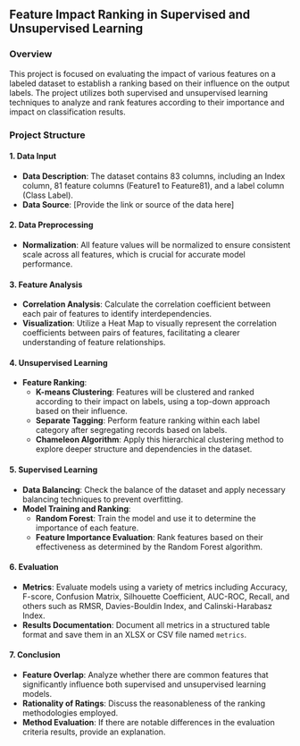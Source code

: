 ## Feature Impact Ranking in Supervised and Unsupervised Learning

### Overview
This project is focused on evaluating the impact of various features on a labeled dataset to establish a ranking based on their influence on the output labels. The project utilizes both supervised and unsupervised learning techniques to analyze and rank features according to their importance and impact on classification results.

### Project Structure

#### 1. Data Input
- **Data Description**: The dataset contains 83 columns, including an Index column, 81 feature columns (Feature1 to Feature81), and a label column (Class Label).
- **Data Source**: [Provide the link or source of the data here]

#### 2. Data Preprocessing
- **Normalization**: All feature values will be normalized to ensure consistent scale across all features, which is crucial for accurate model performance.

#### 3. Feature Analysis
- **Correlation Analysis**: Calculate the correlation coefficient between each pair of features to identify interdependencies.
- **Visualization**: Utilize a Heat Map to visually represent the correlation coefficients between pairs of features, facilitating a clearer understanding of feature relationships.

#### 4. Unsupervised Learning
- **Feature Ranking**:
  - **K-means Clustering**: Features will be clustered and ranked according to their impact on labels, using a top-down approach based on their influence.
  - **Separate Tagging**: Perform feature ranking within each label category after segregating records based on labels.
  - **Chameleon Algorithm**: Apply this hierarchical clustering method to explore deeper structure and dependencies in the dataset.

#### 5. Supervised Learning
- **Data Balancing**: Check the balance of the dataset and apply necessary balancing techniques to prevent overfitting.
- **Model Training and Ranking**:
  - **Random Forest**: Train the model and use it to determine the importance of each feature.
  - **Feature Importance Evaluation**: Rank features based on their effectiveness as determined by the Random Forest algorithm.

#### 6. Evaluation
- **Metrics**: Evaluate models using a variety of metrics including Accuracy, F-score, Confusion Matrix, Silhouette Coefficient, AUC-ROC, Recall, and others such as RMSR, Davies-Bouldin Index, and Calinski-Harabasz Index.
- **Results Documentation**: Document all metrics in a structured table format and save them in an XLSX or CSV file named `metrics`.

#### 7. Conclusion
- **Feature Overlap**: Analyze whether there are common features that significantly influence both supervised and unsupervised learning models.
- **Rationality of Ratings**: Discuss the reasonableness of the ranking methodologies employed.
- **Method Evaluation**: If there are notable differences in the evaluation criteria results, provide an explanation.
